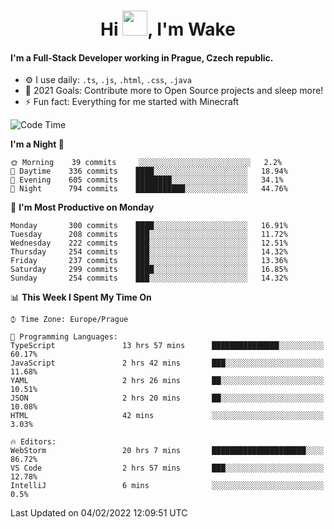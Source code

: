 <h1 align="center">Hi <img src="https://raw.githubusercontent.com/MrWakeCZ/MrWakeCZ/master/Hi.gif" width="40px" />, I'm Wake</h1>

#### I'm a Full-Stack Developer working in Prague, Czech republic.
- ⚙️ I use daily: `.ts`, `.js`, `.html`, `.css`, `.java`
- 🥅 2021 Goals: Contribute more to Open Source projects and sleep more!
- ⚡ Fun fact: Everything for me started with Minecraft

<!--START_SECTION:waka-->
![Code Time](http://img.shields.io/badge/Code%20Time-2%2C120%20hrs%2020%20mins-blue)

**I'm a Night 🦉** 

```text
🌞 Morning    39 commits     ░░░░░░░░░░░░░░░░░░░░░░░░░   2.2% 
🌆 Daytime    336 commits    ████░░░░░░░░░░░░░░░░░░░░░   18.94% 
🌃 Evening    605 commits    ████████░░░░░░░░░░░░░░░░░   34.1% 
🌙 Night      794 commits    ███████████░░░░░░░░░░░░░░   44.76%

```
📅 **I'm Most Productive on Monday** 

```text
Monday       300 commits    ████░░░░░░░░░░░░░░░░░░░░░   16.91% 
Tuesday      208 commits    ███░░░░░░░░░░░░░░░░░░░░░░   11.72% 
Wednesday    222 commits    ███░░░░░░░░░░░░░░░░░░░░░░   12.51% 
Thursday     254 commits    ███░░░░░░░░░░░░░░░░░░░░░░   14.32% 
Friday       237 commits    ███░░░░░░░░░░░░░░░░░░░░░░   13.36% 
Saturday     299 commits    ████░░░░░░░░░░░░░░░░░░░░░   16.85% 
Sunday       254 commits    ███░░░░░░░░░░░░░░░░░░░░░░   14.32%

```


📊 **This Week I Spent My Time On** 

```text
⌚︎ Time Zone: Europe/Prague

💬 Programming Languages: 
TypeScript               13 hrs 57 mins      ███████████████░░░░░░░░░░   60.17% 
JavaScript               2 hrs 42 mins       ███░░░░░░░░░░░░░░░░░░░░░░   11.68% 
YAML                     2 hrs 26 mins       ██░░░░░░░░░░░░░░░░░░░░░░░   10.51% 
JSON                     2 hrs 20 mins       ██░░░░░░░░░░░░░░░░░░░░░░░   10.08% 
HTML                     42 mins             ░░░░░░░░░░░░░░░░░░░░░░░░░   3.03%

🔥 Editors: 
WebStorm                 20 hrs 7 mins       █████████████████████░░░░   86.72% 
VS Code                  2 hrs 57 mins       ███░░░░░░░░░░░░░░░░░░░░░░   12.78% 
IntelliJ                 6 mins              ░░░░░░░░░░░░░░░░░░░░░░░░░   0.5%

```


 Last Updated on 04/02/2022 12:09:51 UTC
<!--END_SECTION:waka-->
